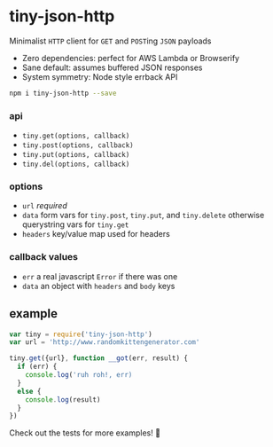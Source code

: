 # tiny-json-http

Minimalist `HTTP` client for `GET` and `POST`ing `JSON` payloads

- Zero dependencies: perfect for AWS Lambda or Browserify
- Sane default: assumes buffered JSON responses
- System symmetry: Node style errback API

```bash
npm i tiny-json-http --save
```

### api

- `tiny.get(options, callback)`
- `tiny.post(options, callback)`
- `tiny.put(options, callback)`
- `tiny.del(options, callback)`

### options

- `url` *required*
- `data` form vars for `tiny.post`, `tiny.put`, and `tiny.delete` otherwise querystring vars for `tiny.get`
- `headers` key/value map used for headers

### callback values

- `err` a real javascript `Error` if there was one
- `data` an object with `headers` and `body` keys

## example

```javascript
var tiny = require('tiny-json-http')
var url = 'http://www.randomkittengenerator.com'

tiny.get({url}, function __got(err, result) {
  if (err) {
    console.log('ruh roh!, err)
  }
  else {
    console.log(result)
  }
})
```

Check out the tests for more examples! :heart_decoration:
